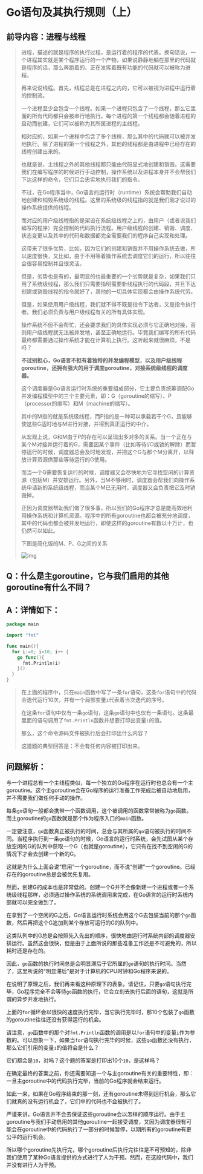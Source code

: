 # Go语句及其执行规则（上）

## 前导内容：进程与线程

> 进程，描述的就是程序的执行过程，是运行着的程序的代表。换句话说，一个进程其实就是某个程序运行的一个产物，如果说静静地躺在那里的代码就是程序的话，那么奔跑着的、正在发挥着既有功能的代码就可以被称为进程。
>
> 再来说说线程。首先，线程总是在进程之内的，它可以被视为进程中运行着的控制流。
>
> 一个进程至少会包含一个线程。如果一个进程只包含了一个线程，那么它里面的所有代码都只会被串行地执行。每个进程的第一个线程都会随着进程的启动而创建，它们可以被称为其所属进程的主线程。
>
> 相对应的，如果一个进程中包含了多个线程，那么其中的代码就可以被并发地执行。除了进程的第一个线程之外，其他的线程都是由进程中已经存在的线程创建出来的。
>
> 也就是说，主线程之外的其他线程都只能由代码显式地创建和销毁。这需要我们在编写程序的时候进行手动控制，操作系统以及进程本身并不会帮我们下达这样的命令，它们只会忠实地执行我们的指令。
>
> 不过，在Go程序当中，Go语言的运行时（runtime）系统会帮助我们自动地创建和销毁系统级的线程。这里的系统级的线程指的就是我们刚才说过的操作系统提供的线程。
>
> 而对应的用户级线程指的是架设在系统级线程之上的，由用户（或者说我们编写的程序）完全控制的代码执行流程。用户级线程的创建、销毁、调度、状态变更以及其中的代码和数据都完全需要我们的程序自己实现和处理。
>
> 这带来了很多优势，比如，因为它们的创建和销毁并不用操作系统去做，所以速度很快，又比如，由于不用等着操作系统去调度它们的运行，所以往往会很容易控制并且很灵活。
>
> 但是，劣势也是有的，最明显的也最重要的一个劣势就是复杂，如果我们只用了系统级线程，那么我们只需要指明需要新线程执行的代码段，并且下达创建或销毁线程的指令就好了，其他的一切具体实现都会由操作系统代劳。
>
> 但是，如果使用用户级线程，我们就不得不既是指令下达者，又是指令执行者。我们必须负责与用户级线程有关的所有具体实现。
>
> 操作系统不但不会帮忙，还会要求我们的具体实现必须与它正确地对接，否则用户级线程就无法被并发地，甚至正确地运行。毕竟我们编写的所有代码最终都需要通过操作系统才能在计算机上执行。这听起来就很麻烦，不是吗？
>
> **不过别担心，Go语言不担有着独特的并发编程模型，以及用户级线程goroutine，还拥有强大的用于调度goroutine，对接系统级线程的调度器。**
>
> 这个调度器是Go语言运行时系统的重要组成部分，它主要负责统筹调配Go并发编程模型中的三个主要元素，即：G（goroutine的缩写）、P（processor的缩写）和M（machine的缩写）。
>
> 其中的M指的就是系统级线程，而P指的是一种可以承载若干个G，且能够使这些G适时地与M进行对接，并得到真正运行的中介。
>
> 从宏观上说，G和M由于P的存在可以呈现出多对多的关系。当一个正在与某个M对接并运行着的G，需要因某个事件（比如等待I/O或锁的解除）而暂停运行的时候，调度器总会及时地发现，并把这个G与那个M分离开，以释放计算资源供那些等待运行的G使用。
>
> 而当一个G需要恢复运行的时候，调度器又会尽快地为它寻找空闲的计算资源（包括M）并安排运行。另外，当M不够用时，调度器会帮我们向操作系统申请新的系统级线程，而当某个M已无用时，调度器又会负责把它及时销毁掉。
>
> 正因为调度器帮助我们做了很多事，所以我们的Go程序才总是能高效地利用操作系统和计算机资源。程序中的所有goroutine也都会被充分地调度，其中的代码也都会被并发地运行，即使这样的goroutine有数以十万计，也仍然可以如此。
>
> 下图是简化版的M、P、G之间的关系
>
> ![img](https://static001.geekbang.org/resource/image/9e/7d/9ea14f68ffbcde373ddb61e186695d7d.png?wh=1589*820)

## Q：什么是主goroutine，它与我们启用的其他goroutine有什么不同？

## A：详情如下：

```go
package main

import "fmt"

func main(){
  for i:=0; i<10; i++ {
    go func(){
      fmt.Println(i)
    }()
  }
}
```

> 在上面的程序中，只在`main`函数中写了一条`for`语句，这条`for`语句中的代码会迭代运行10次，并有一个局部变量`i`代表着当次迭代的序号。
>
> 在这条`for`语句中仅有一条`go`语句，这条`go`语句中也仅有一条语句。这条最里面的语句调用了`fmt.Println`函数并想要打印出变量`i`的值。
>
> 那么，这个命令源码文件被执行后会打印出什么内容？
>
> 这道题的典型回答是：不会有任何内容被打印出来。

## 问题解析：

与一个进程总有一个主线程类似，每一个独立的Go程序在运行时也总会有一个主goroutine。这个主goroutine会在Go程序的运行准备工作完成后被自动地启用，并不需要我们做任何手动的操作。

每条`go`语句一般都会携带一个函数调用，这个被调用的函数常常被称为`go`函数。而主goroutine的`go`函数就是那个作为程序入口的`main`函数。

一定要注意，`go`函数真正被执行的时间，总会与其所属的`go`语句被执行的时间不同。当程序执行到一条`go`语句的时候，Go语言的运行时系统，会先试图从某个存放空闲的G的队列中获取一个G（也就是goroutine），它只有在找不到空闲的G的情况下才会去创建一个新的G。

这就是为什么上面会说“启用”一个goroutine，而不说“创建”一个goroutine。已经存在的goroutine总是会被优先复用。

然而，创建G的成本也是非常低的。创建一个G并不会像新建一个进程或者一个系统级线程那样，必须通过操作系统的系统调用来完成，在Go语言的运行时系统内部就可以完全做到了。

在拿到了一个空闲的G之后，Go语言运行时系统会用这个G去包装当前的那个`go`函数，然后再把这个G追加到某个存放可运行的G的队列中。

这类队列中的G总是会按照先入先出的顺序，很快地由运行时系统内部的调度器安排运行。虽然这会很快，但是由于上面所说的那些准备工作还是不可避免的，所以耗时还是存在的。

因此，`go`函数的执行时间总是会明显滞后于它所属的`go`语句的执行时间。当然了，这里所说的“明显滞后”是对于计算机的CPU时钟和Go程序来说的。

在说明了原理之后，我们再来看这种原理下的表象。请记住，只要`go`语句执行完毕，Go程序完全不会等待`go`函数的执行，它会立刻去执行后面的语句，这就是所谓的异步并发地执行。

上面的`for`循环会以很快的速度执行完毕，当它执行完毕时，那10个包装了`go`函数的goroutine往往还没有获得运行的机会。

请注意，`go`函数中的那个对`fmt.Println`函数的调用是以`for`语句中的变量`i`作为参数的。可以想象一下，如果当`for`语句执行完毕的时候，这些`go`函数还没有执行，那么它们引用的变量`i`的值将会是什么？

它们都会是`10`，对吗？这个题的答案是打印出10个`10`，是这样吗？

在确定最终的答案之前，你还需要知道一个与主goroutine有关的重要特性，即：一旦主goroutine中的代码执行完毕，当前的Go程序就会结束运行。

如此一来，如果在Go程序结束的那一刻，还有goroutine未得到运行机会，那么它们就真的没有运行机会了，它们中的代码也不会被执行了。

严谨来讲，Go语言并不会去保证这些goroutine会以怎样的顺序运行。由于主goroutine与我们手动启用的其他goroutine一起接受调度，又因为调度器很有可能会在goroutine中的代码执行了一部分的时候暂停，以期所有的goroutine有更公平的运行机会。

所以哪个goroutine先执行完，哪个goroutine后执行完往往是不可预知的，除非我们使用了某种Go语言提供的方式进行了人为干预。然而，在这段代码中，我们并没有进行人为干预。